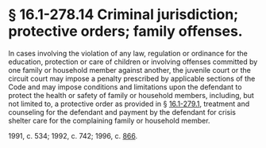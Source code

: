 # § 16.1-278.14 Criminal jurisdiction; protective orders; family offenses.

<p>In cases involving the violation of any law, regulation or ordinance for the education, protection or care of children or involving offenses committed by one family or household member against another, the juvenile court or the circuit court may impose a penalty prescribed by applicable sections of the Code and may impose conditions and limitations upon the defendant to protect the health or safety of family or household members, including, but not limited to, a protective order as provided in § <a href='http://law.lis.virginia.gov/vacode/16.1-279.1/'>16.1-279.1</a>, treatment and counseling for the defendant and payment by the defendant for crisis shelter care for the complaining family or household member.</p><p>1991, c. 534; 1992, c. 742; 1996, c. <a href='http://lis.virginia.gov/cgi-bin/legp604.exe?961+ful+CHAP0866'>866</a>.</p>